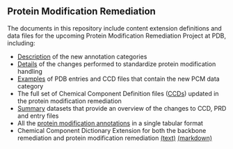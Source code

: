 ## Protein Modification Remediation

The documents in this repository include content extension definitions and data 
files for the upcoming Protein Modification Remediation Project at PDB, including:

- [Description](Protein_modifications.md) of the new annotation categories
- [Details](Standardizing_protein_modifications.md) of the changes performed to standardize protein modification handling
- [Examples](examples/examples.md) of PDB entries and CCD files that contain the new PCM data category
- The full set of Chemical Component Definition files ([CCDs](data/data.md)) updated in the protein modification 
remediation
- [Summary](data/summaries/summaries.md) datasets that provide an overview of the changes to CCD, PRD and entry files
- All the [protein modification annotations](data/summaries/full_protein_modification_annotation.xlsx) in a single tabular format
- Chemical Component Dictionary Extension for both the backbone remediation and 
protein modification remediation [(text)](dict/ptm-extension.dic) 
[(markdown)](dict/ptm-extension.md)

